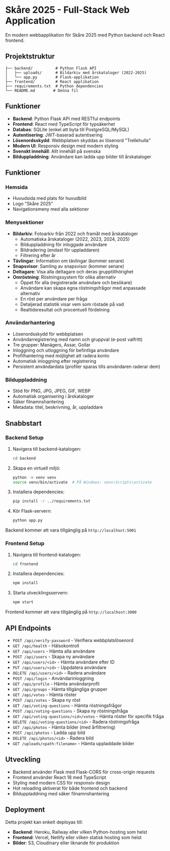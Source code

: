 # Skåre 2025 - Full-Stack Web Application

En modern webbapplikation för Skåre 2025 med Python backend och React frontend.

## Projektstruktur

```
├── backend/          # Python Flask API
│   ├── uploads/      # Bildarkiv med årskataloger (2022-2025)
│   └── app.py        # Flask-applikation
├── frontend/         # React applikation
├── requirements.txt  # Python dependencies
└── README.md        # Denna fil
```

## Funktioner

- **Backend**: Python Flask API med RESTful endpoints
- **Frontend**: React med TypeScript för typsäkerhet
- **Databas**: SQLite (enkel att byta till PostgreSQL/MySQL)
- **Autentisering**: JWT-baserad autentisering
- **Lösenordsskydd**: Webbplatsen skyddas av lösenord "Trellehulla"
- **Modern UI**: Responsiv design med modern styling
- **Svenskt innehåll**: Allt innehåll på svenska
- **Bilduppladdning**: Användare kan ladda upp bilder till årskataloger

## Funktioner

### Hemsida
- Huvudsida med plats för huvudbild
- Logo "Skåre 2025"
- Navigationsmeny med alla sektioner

### Menysektioner
- **Bildarkiv**: Fotoarkiv från 2022 och framåt med årskataloger
  - Automatiska årskataloger (2022, 2023, 2024, 2025)
  - Bilduppladdning för inloggade användare
  - Bildradering (endast för uppladdaren)
  - Filtrering efter år
- **Tävlingar**: Information om tävlingar (kommer senare)
- **Snapsvisor**: Samling av snapsvisor (kommer senare)
- **Deltagare**: Visa alla deltagare och deras grupptillhörighet
- **Omröstning**: Röstningssystem för olika alternativ
  - Öppet för alla (registrerade användare och besökare)
  - Användare kan skapa egna röstningsfrågor med anpassade alternativ
  - En röst per användare per fråga
  - Detaljerad statistik visar vem som röstade på vad
  - Realtidsresultat och procentuell fördelning

### Användarhantering
- Lösenordsskydd för webbplatsen
- Användarregistrering med namn och gruppval (e-post valfritt)
- Tre grupper: Manägers, Assar, Gollar
- Inloggning och utloggning för befintliga användare
- Profilhantering med möjlighet att radera konto
- Automatisk inloggning efter registrering
- Persistent användardata (profiler sparas tills användaren raderar dem)

### Bilduppladdning
- Stöd för PNG, JPG, JPEG, GIF, WEBP
- Automatisk organisering i årskataloger
- Säker filnamnshantering
- Metadata: titel, beskrivning, år, uppladdare

## Snabbstart

### Backend Setup

1. Navigera till backend-katalogen:
   ```bash
   cd backend
   ```

2. Skapa en virtuell miljö:
   ```bash
   python -m venv venv
   source venv/bin/activate  # På Windows: venv\Scripts\activate
   ```

3. Installera dependencies:
   ```bash
   pip install -r ../requirements.txt
   ```

4. Kör Flask-servern:
   ```bash
   python app.py
   ```

Backend kommer att vara tillgänglig på `http://localhost:5001`

### Frontend Setup

1. Navigera till frontend-katalogen:
   ```bash
   cd frontend
   ```

2. Installera dependencies:
   ```bash
   npm install
   ```

3. Starta utvecklingsservern:
   ```bash
   npm start
   ```

Frontend kommer att vara tillgänglig på `http://localhost:3000`

## API Endpoints

- `POST /api/verify-password` - Verifiera webbplatslösenord
- `GET /api/health` - Hälsokontroll
- `GET /api/users` - Hämta alla användare
- `POST /api/users` - Skapa ny användare
- `GET /api/users/<id>` - Hämta användare efter ID
- `PUT /api/users/<id>` - Uppdatera användare
- `DELETE /api/users/<id>` - Radera användare
- `POST /api/login` - Användarinloggning
- `GET /api/profile` - Hämta användarprofil
- `GET /api/groups` - Hämta tillgängliga grupper
- `GET /api/votes` - Hämta röster
- `POST /api/votes` - Skapa ny röst
- `GET /api/voting-questions` - Hämta röstningsfrågor
- `POST /api/voting-questions` - Skapa ny röstningsfråga
- `GET /api/voting-questions/<id>/votes` - Hämta röster för specifik fråga
- `DELETE /api/voting-questions/<id>` - Radera röstningsfråga
- `GET /api/photos` - Hämta bilder (med årfiltrering)
- `POST /api/photos` - Ladda upp bild
- `DELETE /api/photos/<id>` - Radera bild
- `GET /uploads/<path:filename>` - Hämta uppladdade bilder

## Utveckling

- Backend använder Flask med Flask-CORS för cross-origin requests
- Frontend använder React 18 med TypeScript
- Styling med modern CSS för responsiv design
- Hot reloading aktiverat för både frontend och backend
- Bilduppladdning med säker filnamnshantering

## Deployment

Detta projekt kan enkelt deployas till:
- **Backend**: Heroku, Railway eller vilken Python-hosting som helst
- **Frontend**: Vercel, Netlify eller vilken statisk hosting som helst
- **Bilder**: S3, Cloudinary eller liknande för produktion 